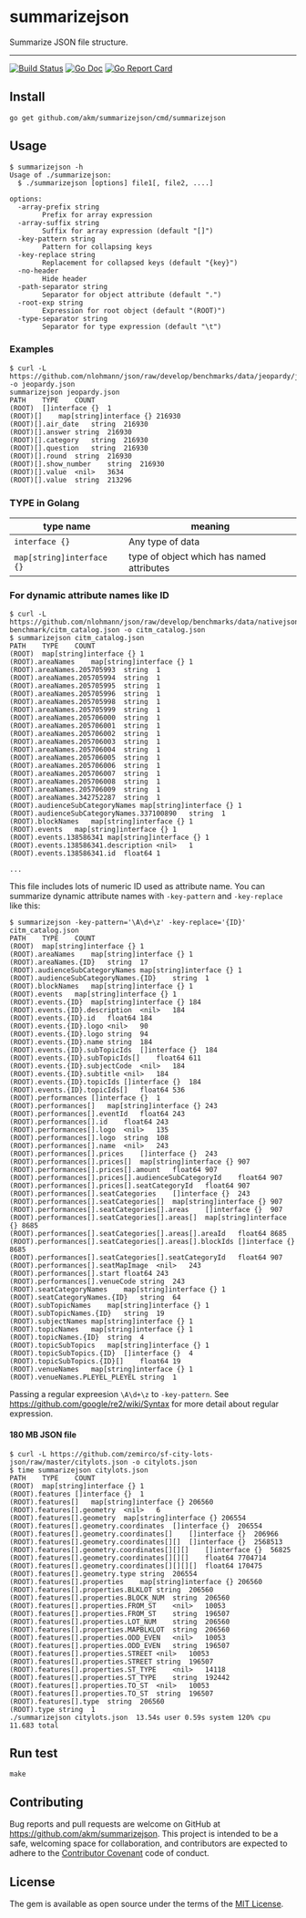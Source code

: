 # summarizejson

Summarize JSON file structure.

---
[![Build Status](https://travis-ci.org/akm/summarizejson.svg?branch=master)](https://travis-ci.org/akm/summarizejson)
[![Go Doc](https://img.shields.io/badge/godoc-reference-blue.svg?style=flat-square)](http://godoc.org/github.com/akm/summarizejson)
[![Go Report Card](https://goreportcard.com/badge/github.com/akm/summarizejson)](https://goreportcard.com/report/github.com/akm/summarizejson)


## Install

```
go get github.com/akm/summarizejson/cmd/summarizejson
```

## Usage

```
$ summarizejson -h
Usage of ./summarizejson:
  $ ./summarizejson [options] file1[, file2, ....]

options:
  -array-prefix string
    	Prefix for array expression
  -array-suffix string
    	Suffix for array expression (default "[]")
  -key-pattern string
    	Pattern for collapsing keys
  -key-replace string
    	Replacement for collapsed keys (default "{key}")
  -no-header
    	Hide header
  -path-separator string
    	Separator for object attribute (default ".")
  -root-exp string
    	Expression for root object (default "(ROOT)")
  -type-separator string
    	Separator for type expression (default "\t")
```


### Examples

```
$ curl -L https://github.com/nlohmann/json/raw/develop/benchmarks/data/jeopardy/jeopardy.json -o jeopardy.json
summarizejson jeopardy.json
PATH	TYPE	COUNT
(ROOT)	[]interface {}	1
(ROOT)[]	map[string]interface {}	216930
(ROOT)[].air_date	string	216930
(ROOT)[].answer	string	216930
(ROOT)[].category	string	216930
(ROOT)[].question	string	216930
(ROOT)[].round	string	216930
(ROOT)[].show_number	string	216930
(ROOT)[].value	<nil>	3634
(ROOT)[].value	string	213296
```

### TYPE in Golang

| type name | meaning |
|----------|----------|
| `interface {}` | Any type of data |
| `map[string]interface {}` | type of object which has named attributes |

### For dynamic attribute names like ID

```
$ curl -L https://github.com/nlohmann/json/raw/develop/benchmarks/data/nativejson-benchmark/citm_catalog.json -o citm_catalog.json
$ summarizejson citm_catalog.json
PATH	TYPE	COUNT
(ROOT)	map[string]interface {}	1
(ROOT).areaNames	map[string]interface {}	1
(ROOT).areaNames.205705993	string	1
(ROOT).areaNames.205705994	string	1
(ROOT).areaNames.205705995	string	1
(ROOT).areaNames.205705996	string	1
(ROOT).areaNames.205705998	string	1
(ROOT).areaNames.205705999	string	1
(ROOT).areaNames.205706000	string	1
(ROOT).areaNames.205706001	string	1
(ROOT).areaNames.205706002	string	1
(ROOT).areaNames.205706003	string	1
(ROOT).areaNames.205706004	string	1
(ROOT).areaNames.205706005	string	1
(ROOT).areaNames.205706006	string	1
(ROOT).areaNames.205706007	string	1
(ROOT).areaNames.205706008	string	1
(ROOT).areaNames.205706009	string	1
(ROOT).areaNames.342752287	string	1
(ROOT).audienceSubCategoryNames	map[string]interface {}	1
(ROOT).audienceSubCategoryNames.337100890	string	1
(ROOT).blockNames	map[string]interface {}	1
(ROOT).events	map[string]interface {}	1
(ROOT).events.138586341	map[string]interface {}	1
(ROOT).events.138586341.description	<nil>	1
(ROOT).events.138586341.id	float64	1

...
```

This file includes lots of numeric ID used as attribute name.
You can summarize dynamic attribute names with `-key-pattern` and `-key-replace` like this:

```
$ summarizejson -key-pattern='\A\d+\z' -key-replace='{ID}' citm_catalog.json
PATH	TYPE	COUNT
(ROOT)	map[string]interface {}	1
(ROOT).areaNames	map[string]interface {}	1
(ROOT).areaNames.{ID}	string	17
(ROOT).audienceSubCategoryNames	map[string]interface {}	1
(ROOT).audienceSubCategoryNames.{ID}	string	1
(ROOT).blockNames	map[string]interface {}	1
(ROOT).events	map[string]interface {}	1
(ROOT).events.{ID}	map[string]interface {}	184
(ROOT).events.{ID}.description	<nil>	184
(ROOT).events.{ID}.id	float64	184
(ROOT).events.{ID}.logo	<nil>	90
(ROOT).events.{ID}.logo	string	94
(ROOT).events.{ID}.name	string	184
(ROOT).events.{ID}.subTopicIds	[]interface {}	184
(ROOT).events.{ID}.subTopicIds[]	float64	611
(ROOT).events.{ID}.subjectCode	<nil>	184
(ROOT).events.{ID}.subtitle	<nil>	184
(ROOT).events.{ID}.topicIds	[]interface {}	184
(ROOT).events.{ID}.topicIds[]	float64	536
(ROOT).performances	[]interface {}	1
(ROOT).performances[]	map[string]interface {}	243
(ROOT).performances[].eventId	float64	243
(ROOT).performances[].id	float64	243
(ROOT).performances[].logo	<nil>	135
(ROOT).performances[].logo	string	108
(ROOT).performances[].name	<nil>	243
(ROOT).performances[].prices	[]interface {}	243
(ROOT).performances[].prices[]	map[string]interface {}	907
(ROOT).performances[].prices[].amount	float64	907
(ROOT).performances[].prices[].audienceSubCategoryId	float64	907
(ROOT).performances[].prices[].seatCategoryId	float64	907
(ROOT).performances[].seatCategories	[]interface {}	243
(ROOT).performances[].seatCategories[]	map[string]interface {}	907
(ROOT).performances[].seatCategories[].areas	[]interface {}	907
(ROOT).performances[].seatCategories[].areas[]	map[string]interface {}	8685
(ROOT).performances[].seatCategories[].areas[].areaId	float64	8685
(ROOT).performances[].seatCategories[].areas[].blockIds	[]interface {}	8685
(ROOT).performances[].seatCategories[].seatCategoryId	float64	907
(ROOT).performances[].seatMapImage	<nil>	243
(ROOT).performances[].start	float64	243
(ROOT).performances[].venueCode	string	243
(ROOT).seatCategoryNames	map[string]interface {}	1
(ROOT).seatCategoryNames.{ID}	string	64
(ROOT).subTopicNames	map[string]interface {}	1
(ROOT).subTopicNames.{ID}	string	19
(ROOT).subjectNames	map[string]interface {}	1
(ROOT).topicNames	map[string]interface {}	1
(ROOT).topicNames.{ID}	string	4
(ROOT).topicSubTopics	map[string]interface {}	1
(ROOT).topicSubTopics.{ID}	[]interface {}	4
(ROOT).topicSubTopics.{ID}[]	float64	19
(ROOT).venueNames	map[string]interface {}	1
(ROOT).venueNames.PLEYEL_PLEYEL	string	1
```

Passing a regular expreesion `\A\d+\z` to `-key-pattern`.
See https://github.com/google/re2/wiki/Syntax for more detail about regular expression.

#### 180 MB JSON file

```
$ curl -L https://github.com/zemirco/sf-city-lots-json/raw/master/citylots.json -o citylots.json
$ time summarizejson citylots.json
PATH	TYPE	COUNT
(ROOT)	map[string]interface {}	1
(ROOT).features	[]interface {}	1
(ROOT).features[]	map[string]interface {}	206560
(ROOT).features[].geometry	<nil>	6
(ROOT).features[].geometry	map[string]interface {}	206554
(ROOT).features[].geometry.coordinates	[]interface {}	206554
(ROOT).features[].geometry.coordinates[]	[]interface {}	206966
(ROOT).features[].geometry.coordinates[][]	[]interface {}	2568513
(ROOT).features[].geometry.coordinates[][][]	[]interface {}	56825
(ROOT).features[].geometry.coordinates[][][]	float64	7704714
(ROOT).features[].geometry.coordinates[][][][]	float64	170475
(ROOT).features[].geometry.type	string	206554
(ROOT).features[].properties	map[string]interface {}	206560
(ROOT).features[].properties.BLKLOT	string	206560
(ROOT).features[].properties.BLOCK_NUM	string	206560
(ROOT).features[].properties.FROM_ST	<nil>	10053
(ROOT).features[].properties.FROM_ST	string	196507
(ROOT).features[].properties.LOT_NUM	string	206560
(ROOT).features[].properties.MAPBLKLOT	string	206560
(ROOT).features[].properties.ODD_EVEN	<nil>	10053
(ROOT).features[].properties.ODD_EVEN	string	196507
(ROOT).features[].properties.STREET	<nil>	10053
(ROOT).features[].properties.STREET	string	196507
(ROOT).features[].properties.ST_TYPE	<nil>	14118
(ROOT).features[].properties.ST_TYPE	string	192442
(ROOT).features[].properties.TO_ST	<nil>	10053
(ROOT).features[].properties.TO_ST	string	196507
(ROOT).features[].type	string	206560
(ROOT).type	string	1
./summarizejson citylots.json  13.54s user 0.59s system 120% cpu 11.683 total
```

## Run test

```
make
```

## Contributing
Bug reports and pull requests are welcome on GitHub at https://github.com/akm/summarizejson.
This project is intended to be a safe, welcoming space for collaboration, and contributors are
expected to adhere to the [Contributor Covenant](http://contributor-covenant.org/) code of conduct.

## License
The gem is available as open source under the terms of the [MIT License](https://opensource.org/licenses/MIT).
